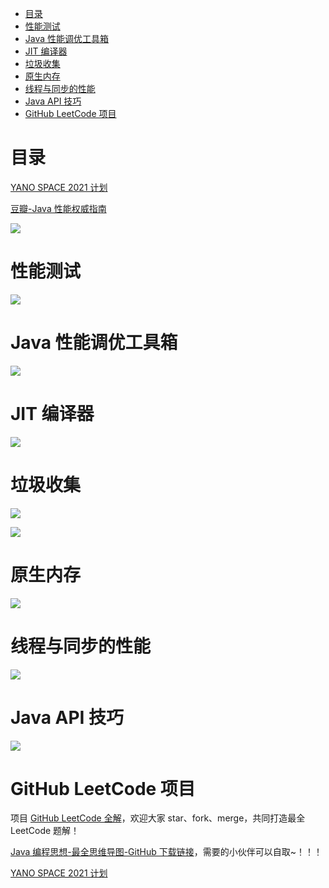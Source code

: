 - [目录](#目录)
- [性能测试](#性能测试)
- [Java 性能调优工具箱](#java-性能调优工具箱)
- [JIT 编译器](#jit-编译器)
- [垃圾收集](#垃圾收集)
- [原生内存](#原生内存)
- [线程与同步的性能](#线程与同步的性能)
- [Java API 技巧](#java-api-技巧)
- [GitHub LeetCode 项目](#github-leetcode-项目)

# 目录

[YANO SPACE 2021 计划](https://www.notion.so/YANO-SPACE-2021-ff42bde7acd1467eb3ae63dc0d4a9f8c)

[豆瓣-Java 性能权威指南](https://book.douban.com/subject/26740520/)

![](http://yano.oss-cn-beijing.aliyuncs.com/blog/20210412150543.png?x-oss-process=style/yano)

# 性能测试

![](http://yano.oss-cn-beijing.aliyuncs.com/blog/20210412150608.png?x-oss-process=style/yano)

# Java 性能调优工具箱

![](http://yano.oss-cn-beijing.aliyuncs.com/blog/20210412150643.png?x-oss-process=style/yano)

# JIT 编译器

![](http://yano.oss-cn-beijing.aliyuncs.com/blog/20210412150711.png?x-oss-process=style/yano)

# 垃圾收集

![](http://yano.oss-cn-beijing.aliyuncs.com/blog/20210412150751.png?x-oss-process=style/yano)

![](http://yano.oss-cn-beijing.aliyuncs.com/blog/20210412150823.png?x-oss-process=style/yano)

# 原生内存

![](http://yano.oss-cn-beijing.aliyuncs.com/blog/20210412150856.png?x-oss-process=style/yano)

# 线程与同步的性能

![](http://yano.oss-cn-beijing.aliyuncs.com/blog/20210412150915.png?x-oss-process=style/yano)

# Java API 技巧

![](http://yano.oss-cn-beijing.aliyuncs.com/blog/20210412150936.png?x-oss-process=style/yano)

# GitHub LeetCode 项目

项目 [GitHub LeetCode 全解](https://github.com/LjyYano/LeetCode)，欢迎大家 star、fork、merge，共同打造最全 LeetCode 题解！

[Java 编程思想-最全思维导图-GitHub 下载链接](https://github.com/LjyYano/Thinking_in_Java_MindMapping)，需要的小伙伴可以自取~！！！

[YANO SPACE 2021 计划](https://www.notion.so/YANO-SPACE-2021-ff42bde7acd1467eb3ae63dc0d4a9f8c)